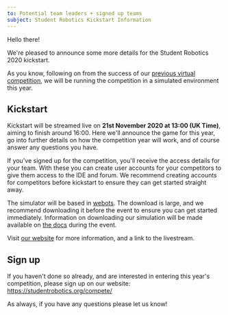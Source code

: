 ```yaml
---
to: Potential team leaders + signed up teams
subject: Student Robotics Kickstart Information
---
```


Hello there!

We're pleased to announce some more details for the Student Robotics 2020 kickstart.

As you know, following on from the success of our [previous virtual competition](https://studentrobotics.org/news/2020-07-25-post-competition/), we will be running the competition in a simulated environment this year.

## Kickstart

Kickstart will be streamed live on **21st November 2020 at 13:00 (UK Time)**, aiming to finish around 16:00. Here we'll announce the game for this year, go into further details on how the competition year will work, and of course answer any questions you have.

If you've signed up for the competition, you'll receive the access details for your team. With these you can create user accounts for your competitors to give them access to the IDE and forum. We recommend creating accounts for competitors before kickstart to ensure they can get started straight away.

The simulator will be based in [webots](https://cyberbotics.com/#download). The download is large, and we recommend downloading it before the event to ensure you can get started immediately. Information on downloading our simulation will be made available on [the docs](https://studentrobotics.org/docs/competition-simulator/) during the event.

Visit [our website](https://studentrobotics.org/events/sr2021/kickstart/) for more information, and a link to the livestream.

## Sign up

If you haven't done so already, and are interested in entering this year's competition, please sign up on our website: https://studentrobotics.org/compete/

As always, if you have any questions please let us know!
